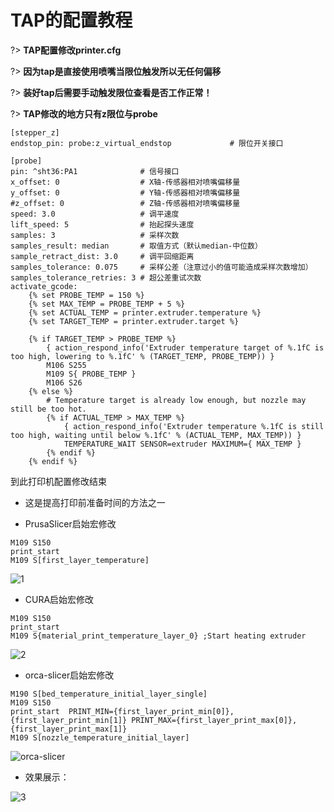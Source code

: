 # TAP的配置教程

?> **TAP配置修改printer.cfg**

?> **因为tap是直接使用喷嘴当限位触发所以无任何偏移**

?> **装好tap后需要手动触发限位查看是否工作正常！**

?> **TAP修改的地方只有z限位与probe**

```
[stepper_z]
endstop_pin: probe:z_virtual_endstop             # 限位开关接口

[probe]
pin: ^sht36:PA1              # 信号接口
x_offset: 0                  # X轴-传感器相对喷嘴偏移量
y_offset: 0                  # Y轴-传感器相对喷嘴偏移量
#z_offset: 0                 # Z轴-传感器相对喷嘴偏移量
speed: 3.0                   # 调平速度
lift_speed: 5                # 抬起探头速度
samples: 3                   # 采样次数
samples_result: median       # 取值方式（默认median-中位数）
sample_retract_dist: 3.0     # 调平回缩距离
samples_tolerance: 0.075     # 采样公差（注意过小的值可能造成采样次数增加）
samples_tolerance_retries: 3 # 超公差重试次数
activate_gcode:
    {% set PROBE_TEMP = 150 %}
    {% set MAX_TEMP = PROBE_TEMP + 5 %}
    {% set ACTUAL_TEMP = printer.extruder.temperature %}
    {% set TARGET_TEMP = printer.extruder.target %}

    {% if TARGET_TEMP > PROBE_TEMP %}
        { action_respond_info('Extruder temperature target of %.1fC is too high, lowering to %.1fC' % (TARGET_TEMP, PROBE_TEMP)) }
        M106 S255
        M109 S{ PROBE_TEMP }
        M106 S26
    {% else %}
        # Temperature target is already low enough, but nozzle may still be too hot.
        {% if ACTUAL_TEMP > MAX_TEMP %}
            { action_respond_info('Extruder temperature %.1fC is still too high, waiting until below %.1fC' % (ACTUAL_TEMP, MAX_TEMP)) }
            TEMPERATURE_WAIT SENSOR=extruder MAXIMUM={ MAX_TEMP }
        {% endif %}
    {% endif %}

```

到此打印机配置修改结束

* 这是提高打印前准备时间的方法之一

* PrusaSlicer启始宏修改 

```
M109 S150
print_start
M109 S[first_layer_temperature]
```

![1](../images/adv/TAP/PrusaSlicer.png)



* CURA启始宏修改

```
M109 S150
print_start
M109 S{material_print_temperature_layer_0} ;Start heating extruder
```

![2](../images/adv/TAP/CURA.png)

* orca-slicer启始宏修改

```
M190 S[bed_temperature_initial_layer_single]
M109 S150
print_start  PRINT_MIN={first_layer_print_min[0]},{first_layer_print_min[1]} PRINT_MAX={first_layer_print_max[0]},{first_layer_print_max[1]}
M109 S[nozzle_temperature_initial_layer]
```

![orca-slicer](../../images/adv/TAP/orca.png)

* 效果展示：

![3](../images/adv/TAP/klipper.png)
